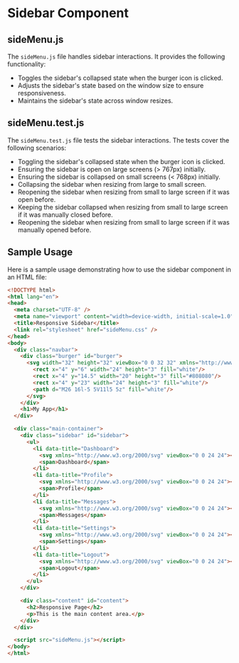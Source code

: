 # Sidebar Component

## sideMenu.js

The `sideMenu.js` file handles sidebar interactions. It provides the following functionality:

- Toggles the sidebar's collapsed state when the burger icon is clicked.
- Adjusts the sidebar's state based on the window size to ensure responsiveness.
- Maintains the sidebar's state across window resizes.

## sideMenu.test.js

The `sideMenu.test.js` file tests the sidebar interactions. The tests cover the following scenarios:

- Toggling the sidebar's collapsed state when the burger icon is clicked.
- Ensuring the sidebar is open on large screens (> 767px) initially.
- Ensuring the sidebar is collapsed on small screens (< 768px) initially.
- Collapsing the sidebar when resizing from large to small screen.
- Reopening the sidebar when resizing from small to large screen if it was open before.
- Keeping the sidebar collapsed when resizing from small to large screen if it was manually closed before.
- Reopening the sidebar when resizing from small to large screen if it was manually opened before.

## Sample Usage

Here is a sample usage demonstrating how to use the sidebar component in an HTML file:

```html
<!DOCTYPE html>
<html lang="en">
<head>
  <meta charset="UTF-8" />
  <meta name="viewport" content="width=device-width, initial-scale=1.0" />
  <title>Responsive Sidebar</title>
  <link rel="stylesheet" href="sideMenu.css" />
</head>
<body>
  <div class="navbar">
    <div class="burger" id="burger">
      <svg width="32" height="32" viewBox="0 0 32 32" xmlns="http://www.w3.org/2000/svg">
        <rect x="4" y="6" width="24" height="3" fill="white"/>
        <rect x="4" y="14.5" width="20" height="3" fill="#808080"/>
        <rect x="4" y="23" width="24" height="3" fill="white"/>
        <path d="M26 16l-5 5V11l5 5z" fill="white"/>
      </svg>
    </div>
    <h1>My App</h1>
  </div>

  <div class="main-container">
    <div class="sidebar" id="sidebar">
      <ul>
        <li data-title="Dashboard">
          <svg xmlns="http://www.w3.org/2000/svg" viewBox="0 0 24 24"><path d="M3 13h8V3H3v10zm0 8h8v-6H3v6zm10 0h8v-10h-8v10zm0-18v6h8V3h-8z"/></svg>
          <span>Dashboard</span>
        </li>
        <li data-title="Profile">
          <svg xmlns="http://www.w3.org/2000/svg" viewBox="0 0 24 24"><path d="M12 12c2.7 0 5.6 1.3 6 4v2H6v-2c.4-2.7 3.3-4 6-4zm0-2a4 4 0 100-8 4 4 0 000 8z"/></svg>
          <span>Profile</span>
        </li>
        <li data-title="Messages">
          <svg xmlns="http://www.w3.org/2000/svg" viewBox="0 0 24 24"><path d="M20 2H4a2 2 0 00-2 2v16l4-4h14a2 2 0 002-2V4a2 2 0 00-2-2z"/></svg>
          <span>Messages</span>
        </li>
        <li data-title="Settings">
          <svg xmlns="http://www.w3.org/2000/svg" viewBox="0 0 24 24"><path d="M12 8a4 4 0 100 8 4 4 0 000-8zm8-5H4a2 2 0 00-2 2v14l4-4h12a2 2 0 002-2V5a2 2 0 00-2-2z"/></svg>
          <span>Settings</span>
        </li>
        <li data-title="Logout">
          <svg xmlns="http://www.w3.org/2000/svg" viewBox="0 0 24 24"><path d="M16 13v-2H7V8l-5 4 5 4v-3h9zm4-10H4a2 2 0 00-2 2v14a2 2 0 002 2h16a2 2 0 002-2V5a2 2 0 00-2-2z"/></svg>
          <span>Logout</span>
        </li>
      </ul>
    </div>

    <div class="content" id="content">
      <h2>Responsive Page</h2>
      <p>This is the main content area.</p>
    </div>
  </div>

  <script src="sideMenu.js"></script>
</body>
</html>
```
